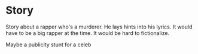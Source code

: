 # Story
Story about a rapper who's a murderer. He lays hints into his lyrics. It would have to be a big rapper at the time. It would be hard to fictionalize. 

Maybe a publicity stunt for a celeb
